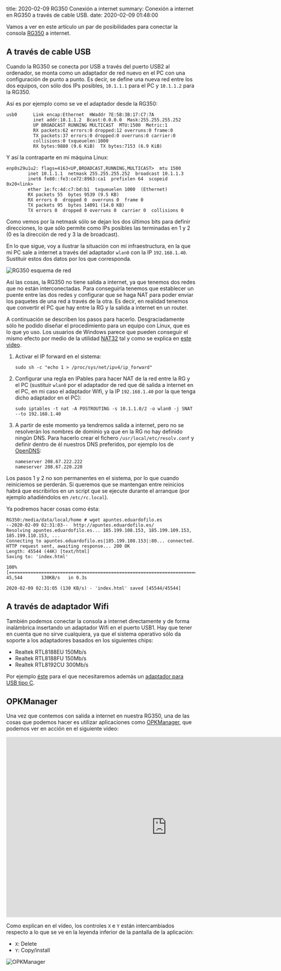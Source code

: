 title: 2020-02-09 RG350 Conexión a internet
summary: Conexión a internet en RG350 a través de cable USB.
date: 2020-02-09 01:48:00

Vamos a ver en este artículo un par de posibilidades para conectar la consola [RG350](/retro-emulacion/rg-350.html) a internet.

## A través de cable USB

Cuando la RG350 se conecta por USB a través del puerto USB2 al ordenador, se monta como un adaptador de red nuevo en el PC con una configuración de punto a punto. Es decir, se define una nueva red entre los dos equipos, con sólo dos IPs posibles, `10.1.1.1` para el PC y `10.1.1.2` para la RG350.

Así es por ejemplo como se ve el adaptador desde la RG350:

```
usb0      Link encap:Ethernet  HWaddr 7E:5B:3B:17:C7:7A  
          inet addr:10.1.1.2  Bcast:0.0.0.0  Mask:255.255.255.252
          UP BROADCAST RUNNING MULTICAST  MTU:1500  Metric:1
          RX packets:62 errors:0 dropped:12 overruns:0 frame:0
          TX packets:37 errors:0 dropped:0 overruns:0 carrier:0
          collisions:0 txqueuelen:1000
          RX bytes:9880 (9.6 KiB)  TX bytes:7153 (6.9 KiB)
```

Y así la contraparte en mi máquina Linux:

```
enp0s29u1u2: flags=4163<UP,BROADCAST,RUNNING,MULTICAST>  mtu 1500
        inet 10.1.1.1  netmask 255.255.255.252  broadcast 10.1.1.3
        inet6 fe80::fe3:ce72:8963:ca1  prefixlen 64  scopeid 0x20<link>
        ether 1e:fc:4d:c7:bd:b1  txqueuelen 1000  (Ethernet)
        RX packets 55  bytes 9539 (9.5 KB)
        RX errors 0  dropped 0  overruns 0  frame 0
        TX packets 95  bytes 14091 (14.0 KB)
        TX errors 0  dropped 0 overruns 0  carrier 0  collisions 0
```

Como vemos por la netmask sólo se dejan los dos últimos bits para definir direcciones, lo que sólo permite como IPs posibles las terminadas en 1 y 2 (0 es la dirección de red y 3 la de broadcast).

En lo que sigue, voy a ilustrar la situación con mi infraestructura, en la que mi PC sale a internet a través del adaptador `wlan0` con la IP `192.168.1.40`. Sustituir estos dos datos por los que corresponda.

![RG350 esquema de red](/images/posts/rg350_network.png)

Así las cosas, la RG350 no tiene salida a internet, ya que tenemos dos redes que no están interconectadas. Para conseguirla tenemos que establecer un puente entre las dos redes y configurar que se haga NAT para poder enviar los paquetes de una red a través de la otra. Es decir, en realidad tenemos que convertir el PC que hay entre la RG y la salida a internet en un router.

A continuación se describen los pasos para hacerlo. Desgraciadamente sólo he podido diseñar el procedimiento para un equipo con Linux, que es lo que yo uso. Los usuarios de Windows parece que pueden conseguir el mismo efecto por medio de la utilidad [NAT32](http://www.nat32.com/) tal y como se explica en [este video](https://www.youtube.com/watch?v=-umciPSAw6E).

1. Activar el IP forward en el sistema:

	```
	sudo sh -c "echo 1 > /proc/sys/net/ipv4/ip_forward"
	```

2. Configurar una regla en IPables para hacer NAT de la red entre la RG y el PC (sustituir `wlan0` por el adaptador de red que dé salida a internet en el PC, en mi caso el adaptador Wifi, y la IP `192.168.1.40` por la que tenga dicho adaptador en el PC):

	```
	sudo iptables -t nat -A POSTROUTING -s 10.1.1.0/2 -o wlan0 -j SNAT --to 192.168.1.40
	```

3. A partir de este momento ya tendremos salida a internet, pero no se resolverán los nombres de dominio ya que en la RG no hay definido ningún DNS. Para hacerlo crear el fichero `/usr/local/etc/resolv.conf` y definir dentro de él nuestros DNS preferidos, por ejemplo los de [OpenDNS](https://www.opendns.com/):

	```
    nameserver 208.67.222.222
	nameserver 208.67.220.220
	```

Los pasos 1 y 2 no son permanentes en el sistema, por lo que cuando reiniciemos se perderán. Si queremos que se mantengan entre reinicios habrá que escribirlos en un script que se ejecute durante el arranque (por ejemplo añadiéndolos en `/etc/rc.local`).

Ya podremos hacer cosas como ésta:

```
RG350:/media/data/local/home # wget apuntes.eduardofilo.es
--2020-02-09 02:31:03--  http://apuntes.eduardofilo.es/
Resolving apuntes.eduardofilo.es... 185.199.108.153, 185.199.109.153, 185.199.110.153, ...
Connecting to apuntes.eduardofilo.es|185.199.108.153|:80... connected.
HTTP request sent, awaiting response... 200 OK
Length: 45544 (44K) [text/html]
Saving to: 'index.html'

100%[============================================================================================================>] 45,544       130KB/s   in 0.3s

2020-02-09 02:31:05 (130 KB/s) - 'index.html' saved [45544/45544]
```

## A través de adaptador Wifi

También podemos conectar la consola a internet directamente y de forma inalámbrica insertando un adaptador Wifi en el puerto USB1. Hay que tener en cuenta que no sirve cualquiera, ya que el sistema operativo sólo da soporte a los adaptadores basados en los siguientes chips:

* Realtek RTL8188EU 150Mb/s
* Realtek RTL8188FU 150Mb/s
* Realtek RTL8192CU 300Mb/s

Por ejemplo [éste](https://es.aliexpress.com/item/32674848606.html) para el que necesitaremos además un [adaptador para USB tipo C](https://es.aliexpress.com/item/10000012572178.html).

## OPKManager

Una vez que contemos con salida a internet en nuestra RG350, una de las cosas que podemos hacer es utilizar aplicaciones como [OPKManager](https://boards.dingoonity.org/gcw-releases/opkmanager-version-1-0/), que podemos ver en acción en el siguiente vídeo:

<iframe width="853" height="480" src="https://www.youtube.com/embed/AY5h8cr0vVs" frameborder="0" allow="accelerometer; autoplay; encrypted-media; gyroscope; picture-in-picture" allowfullscreen></iframe>

Como explican en el vídeo, los controles `X` e `Y` están intercambiados respecto a lo que se ve en la leyenda inferior de la pantalla de la aplicación:

* `X`: Delete
* `Y`: Copy/install

![OPKManager](/images/posts/rg350_network_opkmanager.png)
